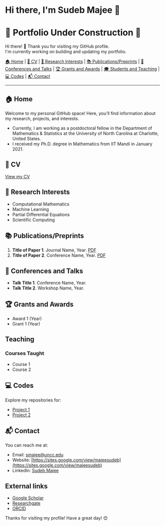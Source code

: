 # Hi there, I'm Sudeb Majee 👋
# 🚧 Portfolio Under Construction 🚧

Hi there! 👋 Thank you for visiting my GitHub profile.  
I'm currently working on building and updating my portfolio.

[🏠 Home](#-home) | [📄 CV](#-cv) | [🔬 Research Interests](#-research-interests) | [📚 Publications/Preprints](#-publicationspreprints) | [🎤 Conferences and Talks](#-conferences-and-talks) | [🏆 Grants and Awards](#-grants-and-awards) | [🎓 Students and Teaching](#-students-and-teaching) | [💻 Codes](#-codes) | [📬 Contact](#-contact)

---

## 🏠 Home
Welcome to my personal GitHub space! Here, you'll find information about my research, projects, and interests.

- Currently, I am working as a postdoctoral fellow in the Department of Mathematics & Statistics at the University of North Carolina at Charlotte, United States.
- I received my Ph.D. degree in Mathematics from IIT Mandi in January 2021.
<!-- 💬 Ask me about web development, Python, JavaScript, or anything tech-related! -->
<!-- 📫 How to reach me: [Email](mailto:sudebmajee@example.com) | [LinkedIn](https://www.linkedin.com/in/sudebmajee) -->
<!-- ⚡ Fun fact: I love to read tech blogs and explore new gadgets. -->

## 📄 CV
[View my CV](link_to_your_cv.pdf)

## 🔬 Research Interests
- Computational Mathematics
- Machine Learning
- Partial Differential Equations
- Scientific Computing

## 📚 Publications/Preprints
1. **Title of Paper 1**. Journal Name, Year. [PDF](link_to_pdf)
2. **Title of Paper 2**. Conference Name, Year. [PDF](link_to_pdf)

## 🎤 Conferences and Talks
- **Talk Title 1**. Conference Name, Year.
- **Talk Title 2**. Workshop Name, Year.

## 🏆 Grants and Awards
- Award 1 (Year)
- Grant 1 (Year)

## Teaching
### **Courses Taught**
- Course 1
- Course 2

## 💻 Codes
Explore my repositories for:
- [Project 1](link_to_project)
- [Project 2](link_to_project)

## 📬 Contact
You can reach me at:
- Email: [smajee@uncc.edu](mailto:smajee@uncc.edu)
- Website: [https://sites.google.com/view/majeesudeb](https://sites.google.com/view/majeesudeb)
- LinkedIn: [Sudeb Majee](https://www.linkedin.com/in/sudeb-majee-9236b8103/)


## External links

- [Google Scholar](https://scholar.google.com/citations?user=v0zArlEAAAAJ&hl=en&oi=ao)
- [Researchgate](https://www.researchgate.net/profile/Sudeb-Majee)
- [ORCID](https://orcid.org/0000-0003-1266-4974)

Thanks for visiting my profile! Have a great day! 😊



